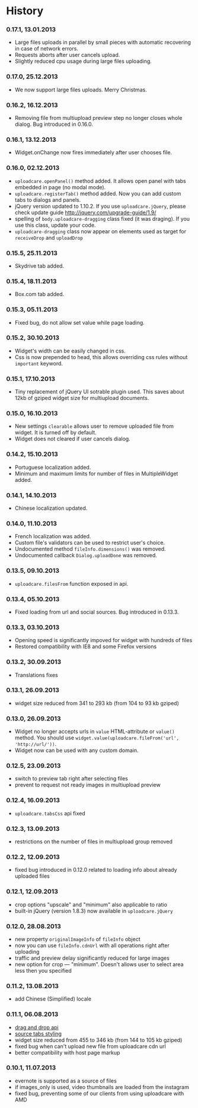 # History

### 0.17.1, 13.01.2013

* Large files uploads in parallel by small pieces with automatic recovering
  in case of network errors.
* Requests aborts after user cancels upload.
* Slightly reduced cpu usage during large files uploading.

### 0.17.0, 25.12.2013

* We now support large files uploads. Merry Christmas.

### 0.16.2, 16.12.2013

* Removing file from multiupload preview step no longer closes whole dialog.
  Bug introduced in 0.16.0.

### 0.16.1, 13.12.2013

* Widget.onChange now fires immediately after user chooses file.

### 0.16.0, 02.12.2013

* `uploadcare.openPanel()` method added. It allows open panel with tabs
  embedded in page (no modal mode).
* `uploadcare.registerTab()` method added. Now you can add custom tabs to
  dialogs and panels.
* jQuery version updated to 1.10.2. If you use `uploadcare.jQuery`, please
  check update guide http://jquery.com/upgrade-guide/1.9/
* spelling of `body.uploadcare-dragging` class fixed (it was draging). If you
  use this class, update your code.
* `uploadcare-dragging` class now appear on elements used as target for
  `receiveDrop` and `uploadDrop`

### 0.15.5, 25.11.2013

* Skydrive tab added.

### 0.15.4, 18.11.2013

* Box.com tab added.

### 0.15.3, 05.11.2013

* Fixed bug, do not allow set value while page loading.

### 0.15.2, 30.10.2013

* Widget's width can be easily changed in css.
* Css is now prepended to head, this allows overriding css rules without
  `important` keyword.

### 0.15.1, 17.10.2013

* Tiny replacement of jQuery UI sotrable plugin used. This saves about 12kb
  of gziped widget size for multiupload documents.

### 0.15.0, 16.10.2013

* New settings `clearable` allows user to remove uploaded file from widget.
  It is turned off by default.
* Widget does not cleared if user cancels dialog.

### 0.14.2, 15.10.2013

* Portuguese localization added.
* Minimum and maximum limits for number of files in MultipleWidget added.

### 0.14.1, 14.10.2013

* Chinese localization updated.

### 0.14.0, 11.10.2013

* French localization was added.
* Custom file's validators can be used to restrict user's choice.
* Undocumented method `fileInfo.dimensions()` was removed.
* Undocumented callback `Dialog.uploadDone` was removed.

### 0.13.5, 09.10.2013

* `uploadcare.filesFrom` function exposed in api.

### 0.13.4, 05.10.2013

* Fixed loading from url and social sources. Bug introduced in 0.13.3.

### 0.13.3, 03.10.2013

* Opening speed is significantly impoved for widget with hundreds of files
* Restored compatibility with IE8 and some Firefox versions

### 0.13.2, 30.09.2013

* Translations fixes

### 0.13.1, 26.09.2013

* widget size reduced from 341 to 293 kb (from 104 to 93 kb gziped)

### 0.13.0, 26.09.2013

* Widget no longer accepts urls in `value` HTML-attribute or `value()` method.
  You should use `widget.value(uploadcare.fileFrom('url', 'http://url/'))`.
* Widget now can be used with any custom domain.

### 0.12.5, 23.09.2013

* switch to preview tab right after selecting files
* prevent to request not ready images in multiupload preview

### 0.12.4, 16.09.2013

* `uploadcare.tabsCss` api fixed

### 0.12.3, 13.09.2013

* restrictions on the number of files in multiupload group removed

### 0.12.2, 12.09.2013

* fixed bug introduced in 0.12.0 related to loading info about already uploaded files

### 0.12.1, 12.09.2013

* crop options "upscale" and "minimum" also applicable to ratio
* built-in jQuery (version 1.8.3) now available in `uploadcare.jQuery`

### 0.12.0, 28.08.2013

* new property `originalImageInfo` of `fileInfo` object
* now you can use `fileInfo.cdnUrl` with all operations right after uploading
* traffic and preview delay significantly reduced for large images
* new option for crop — "minimum". Doesn't allows user to select area less
  then you specified

### 0.11.2, 13.08.2013

* add Chinese (Simplified) locale

### 0.11.1, 06.08.2013

* [drag and drop api](https://uploadcare.com/documentation/javascript_api/#drag-and-drop)
* [source tabs styling](https://uploadcare.com/documentation/javascript_api/#sources-style)
* widget size reduced from 455 to 346 kb (from 144 to 105 kb gziped)
* fixed bug when can't upload new file from uploadcare cdn url
* better compatibility with host page markup

### 0.10.1, 11.07.2013

* evernote is supported as a source of files
* if images_only is used, video thumbnails are loaded from the instagram
* fixed bug, preventing some of our clients from using uploadcare with AMD
